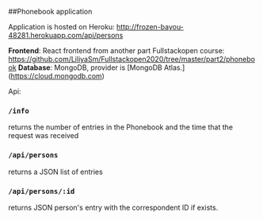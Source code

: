 ##Phonebook application

Application is hosted on Heroku:
http://frozen-bayou-48281.herokuapp.com/api/persons

**Frontend**: React frontend from another part Fullstackopen course: https://github.com/LiliyaSm/Fullstackopen2020/tree/master/part2/phonebook
**Database**: MongoDB, provider is [MongoDB Atlas.] (https://cloud.mongodb.com)

Api:

### `/info` 
returns the number of entries in the Phonebook and the time that the request was received

### `/api/persons`  
returns a JSON list of entries

### `/api/persons/:id`
returns JSON person's entry with the correspondent ID if exists.
